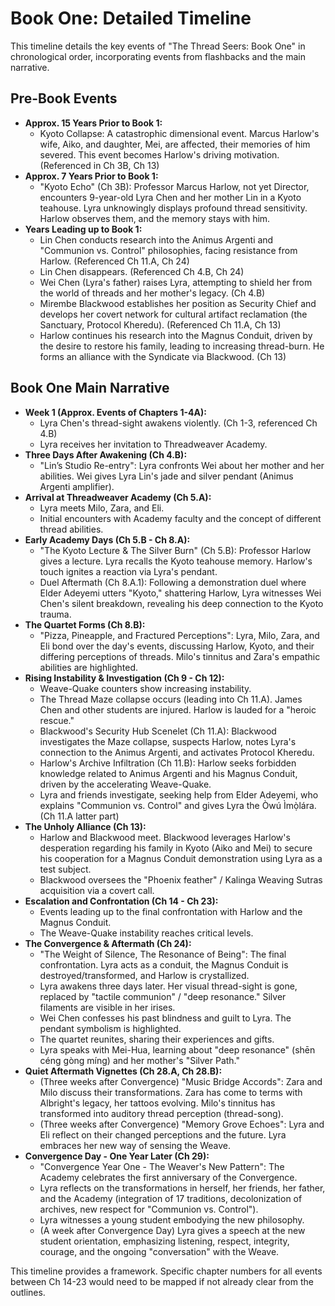 # Book One: Detailed Timeline

This timeline details the key events of "The Thread Seers: Book One" in chronological order, incorporating events from flashbacks and the main narrative.

## Pre-Book Events

*   **Approx. 15 Years Prior to Book 1:**
    *   Kyoto Collapse: A catastrophic dimensional event. Marcus Harlow's wife, Aiko, and daughter, Mei, are affected, their memories of him severed. This event becomes Harlow's driving motivation. (Referenced in Ch 3B, Ch 13)
*   **Approx. 7 Years Prior to Book 1:**
    *   "Kyoto Echo" (Ch 3B): Professor Marcus Harlow, not yet Director, encounters 9-year-old Lyra Chen and her mother Lin in a Kyoto teahouse. Lyra unknowingly displays profound thread sensitivity. Harlow observes them, and the memory stays with him.
*   **Years Leading up to Book 1:**
    *   Lin Chen conducts research into the Animus Argenti and "Communion vs. Control" philosophies, facing resistance from Harlow. (Referenced Ch 11.A, Ch 24)
    *   Lin Chen disappears. (Referenced Ch 4.B, Ch 24)
    *   Wei Chen (Lyra's father) raises Lyra, attempting to shield her from the world of threads and her mother's legacy. (Ch 4.B)
    *   Mirembe Blackwood establishes her position as Security Chief and develops her covert network for cultural artifact reclamation (the Sanctuary, Protocol Kheredu). (Referenced Ch 11.A, Ch 13)
    *   Harlow continues his research into the Magnus Conduit, driven by the desire to restore his family, leading to increasing thread-burn. He forms an alliance with the Syndicate via Blackwood. (Ch 13)

## Book One Main Narrative

*   **Week 1 (Approx. Events of Chapters 1-4A):**
    *   Lyra Chen's thread-sight awakens violently. (Ch 1-3, referenced Ch 4.B)
    *   Lyra receives her invitation to Threadweaver Academy.
*   **Three Days After Awakening (Ch 4.B):**
    *   "Lin’s Studio Re-entry": Lyra confronts Wei about her mother and her abilities. Wei gives Lyra Lin's jade and silver pendant (Animus Argenti amplifier).
*   **Arrival at Threadweaver Academy (Ch 5.A):**
    *   Lyra meets Milo, Zara, and Eli.
    *   Initial encounters with Academy faculty and the concept of different thread abilities.
*   **Early Academy Days (Ch 5.B - Ch 8.A):**
    *   "The Kyoto Lecture & The Silver Burn" (Ch 5.B): Professor Harlow gives a lecture. Lyra recalls the Kyoto teahouse memory. Harlow's touch ignites a reaction via Lyra's pendant.
    *   Duel Aftermath (Ch 8.A.1): Following a demonstration duel where Elder Adeyemi utters "Kyoto," shattering Harlow, Lyra witnesses Wei Chen's silent breakdown, revealing his deep connection to the Kyoto trauma.
*   **The Quartet Forms (Ch 8.B):**
    *   "Pizza, Pineapple, and Fractured Perceptions": Lyra, Milo, Zara, and Eli bond over the day's events, discussing Harlow, Kyoto, and their differing perceptions of threads. Milo's tinnitus and Zara's empathic abilities are highlighted.
*   **Rising Instability & Investigation (Ch 9 - Ch 12):**
    *   Weave-Quake counters show increasing instability.
    *   The Thread Maze collapse occurs (leading into Ch 11.A). James Chen and other students are injured. Harlow is lauded for a "heroic rescue."
    *   Blackwood's Security Hub Scenelet (Ch 11.A): Blackwood investigates the Maze collapse, suspects Harlow, notes Lyra's connection to the Animus Argenti, and activates Protocol Kheredu.
    *   Harlow's Archive Infiltration (Ch 11.B): Harlow seeks forbidden knowledge related to Animus Argenti and his Magnus Conduit, driven by the accelerating Weave-Quake.
    *   Lyra and friends investigate, seeking help from Elder Adeyemi, who explains "Communion vs. Control" and gives Lyra the Òwú Ìmọ̀lára. (Ch 11.A latter part)
*   **The Unholy Alliance (Ch 13):**
    *   Harlow and Blackwood meet. Blackwood leverages Harlow's desperation regarding his family in Kyoto (Aiko and Mei) to secure his cooperation for a Magnus Conduit demonstration using Lyra as a test subject.
    *   Blackwood oversees the "Phoenix feather" / Kalinga Weaving Sutras acquisition via a covert call.
*   **Escalation and Confrontation (Ch 14 - Ch 23):**
    *   Events leading up to the final confrontation with Harlow and the Magnus Conduit.
    *   The Weave-Quake instability reaches critical levels.
*   **The Convergence & Aftermath (Ch 24):**
    *   "The Weight of Silence, The Resonance of Being": The final confrontation. Lyra acts as a conduit, the Magnus Conduit is destroyed/transformed, and Harlow is crystallized.
    *   Lyra awakens three days later. Her visual thread-sight is gone, replaced by "tactile communion" / "deep resonance." Silver filaments are visible in her irises.
    *   Wei Chen confesses his past blindness and guilt to Lyra. The pendant symbolism is highlighted.
    *   The quartet reunites, sharing their experiences and gifts.
    *   Lyra speaks with Mei-Hua, learning about "deep resonance" (shēn céng gòng míng) and her mother's "Silver Path."
*   **Quiet Aftermath Vignettes (Ch 28.A, Ch 28.B):**
    *   (Three weeks after Convergence) "Music Bridge Accords": Zara and Milo discuss their transformations. Zara has come to terms with Albright's legacy, her tattoos evolving. Milo's tinnitus has transformed into auditory thread perception (thread-song).
    *   (Three weeks after Convergence) "Memory Grove Echoes": Lyra and Eli reflect on their changed perceptions and the future. Lyra embraces her new way of sensing the Weave.
*   **Convergence Day - One Year Later (Ch 29):**
    *   "Convergence Year One - The Weaver's New Pattern": The Academy celebrates the first anniversary of the Convergence.
    *   Lyra reflects on the transformations in herself, her friends, her father, and the Academy (integration of 17 traditions, decolonization of archives, new respect for "Communion vs. Control").
    *   Lyra witnesses a young student embodying the new philosophy.
    *   (A week after Convergence Day) Lyra gives a speech at the new student orientation, emphasizing listening, respect, integrity, courage, and the ongoing "conversation" with the Weave.

This timeline provides a framework. Specific chapter numbers for all events between Ch 14-23 would need to be mapped if not already clear from the outlines.
